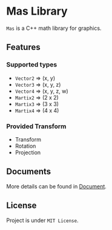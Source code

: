 # Mas Library
`Mas` is a C++ math library for graphics.

## Features
### Supported types
- `Vector2` => (x, y)
- `Vector3` => (x, y, z)
- `Vector4` => (x, y, z, w)
- `Martix2` => (2 x 2)
- `Martix3` => (3 x 3)
- `Martix4` => (4 x 4)

### Provided Transform
- Transform
- Rotation
- Projection

## Documents
More details can be found in [Document](Documents.md).

## License
Project is under `MIT License`.